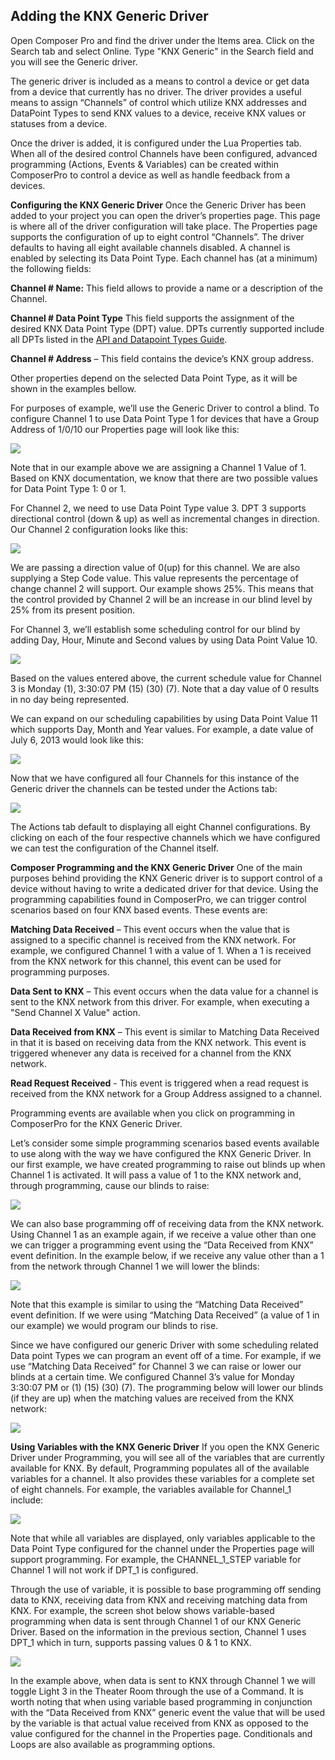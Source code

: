 ## Adding the KNX Generic Driver

Open Composer Pro and find the driver under the Items area. Click on the Search tab and select Online. Type "KNX Generic" in the Search field and you will see the Generic driver.

The generic driver is included as a means to control a device or get data from a device that currently has no driver. The driver provides a useful means to assign “Channels” of control which utilize KNX addresses and DataPoint Types to send KNX values to a device, receive KNX values or statuses from a device.

Once the driver is added, it is configured under the Lua Properties tab. When all of the desired control Channels have been configured, advanced programming (Actions, Events & Variables) can be created within ComposerPro to control a device as well as handle feedback from a devices.

**Configuring the KNX Generic Driver**
Once the Generic Driver has been added to your project you can open the driver’s properties page. This page is where all of the driver configuration will take place. The Properties page supports the configuration of up to eight control “Channels”. The driver defaults to having all eight available channels disabled. A channel is enabled by selecting its Data Point Type. Each channel has (at a minimum) the following fields:

**Channel # Name:** This field allows to provide a name or a description of the Channel.

**Channel # Data Point Type** This field supports the assignment of the desired KNX Data Point Type (DPT) value. DPTs currently supported include all DPTs listed in the [API and Datapoint Types Guide](https://control4.github.io/docs-driverworks-draft/#datapoint-type-overview).

**Channel # Address** – This field contains the device’s KNX group address.

Other properties depend on the selected Data Point Type, as it will be shown in the examples bellow.

For purposes of example, we’ll use the Generic Driver to control a blind. To configure Channel 1 to use Data Point Type 1 for devices that have a Group Address of 1/0/10 our Properties page will look like this:

<img src="images/1_8-01.png"/>

Note that in our example above we are assigning a Channel 1 Value of 1. Based on KNX documentation, we know that there are two possible values for Data Point Type 1: 0 or 1.

For Channel 2, we need to use Data Point Type value 3. DPT 3 supports directional control (down & up) as well as incremental changes in direction. Our Channel 2 configuration looks like this:

<img src="images/1_8-02.png"/>

We are passing a direction value of 0(up) for this channel. We are also supplying a Step Code value. This value represents the percentage of change channel 2 will support. Our example shows 25%. This means that the control provided by Channel 2 will be an increase in our blind level by 25% from its present position.

For Channel 3, we’ll establish some scheduling control for our blind by adding Day, Hour, Minute and Second values by using Data Point Value 10.

<img src="images/1_8-03.png"/>

Based on the values entered above, the current schedule value for Channel 3 is Monday (1), 3:30:07 PM (15) (30) (7).
Note that a day value of 0 results in no day being represented.

We can expand on our scheduling capabilities by using Data Point Value 11 which supports Day, Month and Year values. For example, a date value of July 6, 2013 would look like this:

<img src="images/1_8-04.png"/>

Now that we have configured all four Channels for this instance of the Generic driver the channels can be tested under the Actions tab:

<img src="images/1_8-07.png"/>

The Actions tab default to displaying all eight Channel configurations. By clicking on each of the four respective channels which we have configured we can test the configuration of the Channel itself.

**Composer Programming and the KNX Generic Driver**
One of the main purposes behind providing the KNX Generic driver is to support control of a device without having to write a dedicated driver for that device. Using the programming capabilities found in ComposerPro, we can trigger control scenarios based on four KNX based events. These events are:

**Matching Data Received** – This event occurs when the value that is assigned to a specific channel is received from the KNX network. For example, we configured Channel 1 with a value of 1. When a 1 is received from the KNX network for this channel, this event can be used for programming purposes.

**Data Sent to KNX** – This event occurs when the data value for a channel is sent to the KNX network from this driver. For example, when executing a "Send Channel X Value" action.

**Data Received from KNX** – This event is similar to Matching Data Received in that it is based on receiving data from the KNX network. This event is triggered whenever any data is received for a channel from the KNX network.

**Read Request Received** - This event is triggered when a read request is received from the KNX network for a Group Address assigned to a channel.

Programming events are available when you click on programming in ComposerPro for the KNX Generic Driver.

Let’s consider some simple programming scenarios based events available to use along with the way we have configured the KNX Generic Driver. In our first example, we have created programming to raise out blinds up when Channel 1 is activated. It will pass a value of 1 to the KNX network and, through programming, cause our blinds to raise:

<img src="images/1_8-09.png"/>

We can also base programming off of receiving data from the KNX network. Using Channel 1 as an example again, if we receive a value other than one we can trigger a programming event using the “Data Received from KNX” event definition. In the example below, if we receive any value other than a 1 from the network through Channel 1 we will lower the blinds:

<img src="images/1_8-10.png"/>

Note that this example is similar to using the “Matching Data Received” event definition. If we were using “Matching Data Received” (a value of 1 in our example) we would program our blinds to rise.

Since we have configured our generic Driver with some scheduling related Data point Types we can program an event off of a time. For example, if we use “Matching Data Received” for Channel 3 we can raise or lower our blinds at a certain time. We configured Channel 3’s value for Monday 3:30:07 PM or (1) (15) (30) (7). The programming below will lower our blinds (if they are up) when the matching values are received from the KNX network:

<img src="images/1_8-11.png"/>


**Using Variables with the KNX Generic Driver**
If you open the KNX Generic Driver under Programming, you will see all of the variables that are currently available for KNX. By default, Programming populates all of the available variables for a channel. It also provides these variables for a complete set of eight channels. For example, the variables available for Channel_1 include:

<img src="images/1_8-12.png"/>

Note that while all variables are displayed, only variables applicable to the Data Point Type configured for the channel under the Properties page will support programming. For example, the CHANNEL_1_STEP variable for Channel 1 will not work if DPT_1 is configured. 

Through the use of variable, it is possible to base programming off sending data to KNX, receiving data from KNX and receiving matching data from KNX. For example, the screen shot below shows variable-based programming when data is sent through Channel 1 of our KNX Generic Driver. Based on the information in the previous section, Channel 1 uses DPT_1 which in turn, supports passing values 0 & 1 to KNX.

<img src="images/1_8-13.png"/>

In the example above, when data is sent to KNX through Channel 1 we will toggle Light 3 in the Theater Room through the use of a Command. It is worth noting that when using variable based programming in conjunction with the “Data Received from KNX” generic event the value that will be used by the variable is that actual value received from KNX as opposed to the value configured for the channel in the Properties page. Conditionals and Loops are also available as programming options.
